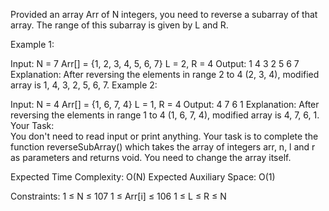 Provided an array Arr of N integers, you need to reverse a subarray of that array. The range of this subarray is given by L and R.

Example 1:

Input:
N = 7
Arr[] = {1, 2, 3, 4, 5, 6, 7}
L = 2, R = 4
Output:
1 4 3 2 5 6 7
Explanation: After reversing the elements
in range 2 to 4 (2, 3, 4),
modified array is 1, 4, 3, 2, 5, 6, 7.
Example 2:

Input:
N = 4
Arr[] = {1, 6, 7, 4}
L = 1, R = 4
Output:
4 7 6 1
Explanation: After reversing the elements
in range 1 to 4 (1, 6, 7, 4),
modified array is 4, 7, 6, 1.
Your Task:  
You don't need to read input or print anything. Your task is to complete the function reverseSubArray() which takes the array of integers arr, n, l and r as parameters and returns void. You need to change the array itself.

Expected Time Complexity: O(N)
Expected Auxiliary Space: O(1)

Constraints:
1 ≤ N ≤ 107
1 ≤ Arr[i] ≤ 106
1 ≤ L ≤ R ≤ N
